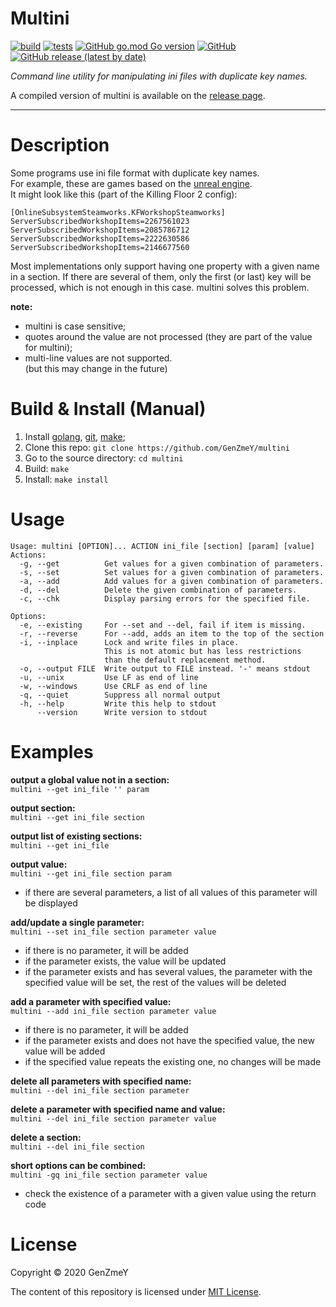 # Multini

[![build](https://github.com/GenZmeY/multini/workflows/build/badge.svg)](https://github.com/GenZmeY/multini/actions?query=workflow%3Abuild)
[![tests](https://github.com/GenZmeY/multini/workflows/tests/badge.svg)](https://github.com/GenZmeY/multini/actions?query=workflow%3Atests)
[![GitHub go.mod Go version](https://img.shields.io/github/go-mod/go-version/GenZmeY/multini)](https://golang.org)
[![GitHub](https://img.shields.io/github/license/genzmey/multini)](https://github.com/GenZmeY/multini/blob/master/LICENSE)
[![GitHub release (latest by date)](https://img.shields.io/github/v/release/GenZmeY/multini)](https://github.com/GenZmeY/multini/releases)

*Command line utility for manipulating ini files with duplicate key names.*

A compiled version of multini is available on the [release page](https://github.com/GenZmeY/multini/releases).

***

# Description
Some programs use ini file format with duplicate key names.  
For example, these are games based on the [unreal engine](https://en.wikipedia.org/wiki/Unreal_Engine).  
It might look like this (part of the Killing Floor 2 config):  
```
[OnlineSubsystemSteamworks.KFWorkshopSteamworks]
ServerSubscribedWorkshopItems=2267561023
ServerSubscribedWorkshopItems=2085786712
ServerSubscribedWorkshopItems=2222630586
ServerSubscribedWorkshopItems=2146677560
```
Most implementations only support having one property with a given name in a section. If there are several of them, only the first (or last) key will be processed, which is not enough in this case. multini solves this problem.

**note:**  
- multini is case sensitive;
- quotes around the value are not processed (they are part of the value for multini);  
- multi-line values are not supported.  
(but this may change in the future)  

# Build & Install (Manual)
1. Install [golang](https://golang.org), [git](https://git-scm.com/), [make](https://www.gnu.org/software/make/);
2. Clone this repo: `git clone https://github.com/GenZmeY/multini`
3. Go to the source directory: `cd multini`
4. Build: `make`
5. Install: `make install`

# Usage
```
Usage: multini [OPTION]... ACTION ini_file [section] [param] [value]
Actions:
  -g, --get          Get values for a given combination of parameters.
  -s, --set          Set values for a given combination of parameters.
  -a, --add          Add values for a given combination of parameters.
  -d, --del          Delete the given combination of parameters.
  -c, --chk          Display parsing errors for the specified file.

Options:
  -e, --existing     For --set and --del, fail if item is missing.
  -r, --reverse      For --add, adds an item to the top of the section
  -i, --inplace      Lock and write files in place.
                     This is not atomic but has less restrictions
                     than the default replacement method.
  -o, --output FILE  Write output to FILE instead. '-' means stdout
  -u, --unix         Use LF as end of line
  -w, --windows      Use CRLF as end of line
  -q, --quiet        Suppress all normal output
  -h, --help         Write this help to stdout
      --version      Write version to stdout
```

# Examples
**output a global value not in a section:**  
`multini --get ini_file '' param`

**output section:**  
`multini --get ini_file section`

**output list of existing sections:**  
`multini --get ini_file`

**output value:**  
`multini --get ini_file section param`  
- if there are several parameters, a list of all values of this parameter will be displayed

**add/update a single parameter:**  
`multini --set ini_file section parameter value`  
- if there is no parameter, it will be added  
- if the parameter exists, the value will be updated  
- if the parameter exists and has several values, the parameter with the specified value will be set, the rest of the values will be deleted

**add a parameter with specified value:**  
`multini --add ini_file section parameter value`  
- if there is no parameter, it will be added  
- if the parameter exists and does not have the specified value, the new value will be added  
- if the specified value repeats the existing one, no changes will be made

**delete all parameters with specified name:**  
`multini --del ini_file section parameter`

**delete a parameter with specified name and value:**  
`multini --del ini_file section parameter value`

**delete a section:**  
`multini --del ini_file section`

**short options can be combined:**  
`multini -gq ini_file section parameter value`  
- check the existence of a parameter with a given value using the return code

# License
Copyright © 2020 GenZmeY

The content of this repository is licensed under [MIT License](https://github.com/GenZmeY/multini/blob/master/LICENSE).

